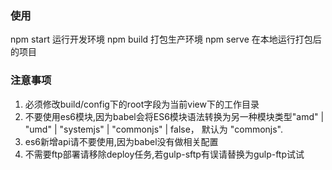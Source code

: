 ### 使用
npm start 运行开发环境
npm build 打包生产环境
npm serve 在本地运行打包后的项目

### 注意事项
1. 必须修改build/config下的root字段为当前view下的工作目录
2. 不要使用es6模块,因为babel会将ES6模块语法转换为另一种模块类型"amd" | "umd" | "systemjs" | "commonjs" | false， 默认为 "commonjs".
3. es6新增api请不要使用,因为babel没有做相关配置
4. 不需要ftp部署请移除deploy任务,若gulp-sftp有误请替换为gulp-ftp试试